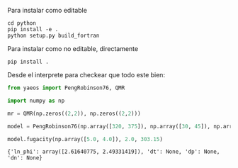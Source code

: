 Para instalar como editable

```
cd python
pip install -e .
python setup.py build_fortran
```

Para instalar como no editable, directamente

```
pip install .
```

Desde el interprete para checkear que todo este bien:

```python
from yaeos import PengRobinson76, QMR

import numpy as np

mr = QMR(np.zeros((2,2)), np.zeros((2,2)))

model = PengRobinson76(np.array([320, 375]), np.array([30, 45]), np.array([0.0123, 0.045]), mr)

model.fugacity(np.array([5.0, 4.0]), 2.0, 303.15)
```

```
{'ln_phi': array([2.61640775, 2.49331419]), 'dt': None, 'dp': None, 'dn': None}
```